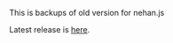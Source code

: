 This is backups of old version for nehan.js

Latest release is [here](https://github.com/tategakibunko/nehan.js).


